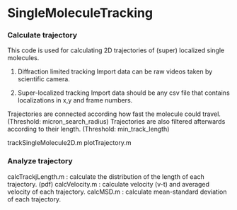 # SingleMoleculeTracking
### Calculate trajectory
This code is used for calculating 2D trajectories of (super) localized single molecules.

1. Diffraction limited tracking
Import data can be raw videos taken by scientific camera.

2. Super-localized tracking
Import data should be any csv file that contains localizations in x,y and frame numbers.

Trajectories are connected according how fast the molecule could travel. (Threshold: micron_search_radius)
Trajectories are also filtered afterwards according to their length. (Threshold: min_track_length)

trackSingleMolecule2D.m
plotTrajectory.m

### Analyze trajectory
calcTrackjLength.m : calculate the distribution of the length of each trajectory. (pdf)
calcVelocity.m : calculate velocity (v-t) and averaged velocity of each trajectory.
calcMSD.m : calculate mean-standard deviation of each trajectory.

